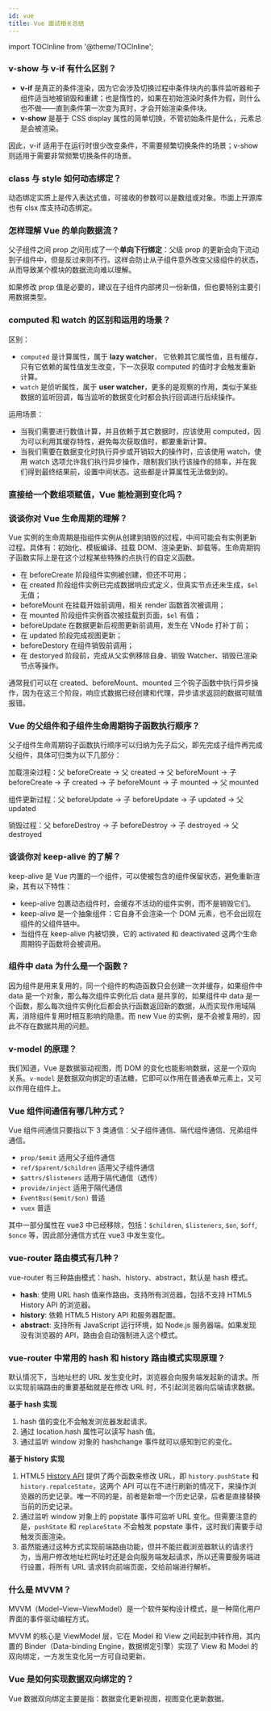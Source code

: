 ```yaml
---
id: vue
title: Vue 面试相关总结
---
```


import TOCInline from '@theme/TOCInline';

<TOCInline toc={toc} />

### v-show 与 v-if 有什么区别？

- **v-if** 是真正的条件渲染，因为它会涉及切换过程中条件块内的事件监听器和子组件适当地被销毁和重建；也是惰性的，如果在初始渲染时条件为假，则什么也不做——直到条件第一次变为真时，才会开始渲染条件块。
- **v-show** 是基于 CSS display 属性的简单切换，不管初始条件是什么，元素总是会被渲染。

因此，v-if 适用于在运行时很少改变条件，不需要频繁切换条件的场景；v-show 则适用于需要非常频繁切换条件的场景。

### class 与 style 如何动态绑定？

动态绑定实质上是传入表达式值，可接收的参数可以是数组或对象。市面上开源库也有 clsx 库支持动态绑定。

### 怎样理解 Vue 的单向数据流？

父子组件之间 prop 之间形成了一个**单向下行绑定**：父级 prop 的更新会向下流动到子组件中，但是反过来则不行。这样会防止从子组件意外改变父级组件的状态，从而导致某个模块的数据流向难以理解。

如果修改 prop 值是必要的，建议在子组件内部拷贝一份新值，但也要特别主要引用数据类型。

### computed 和 watch 的区别和运用的场景？

区别：

- `computed` 是计算属性，属于 **lazy watcher**， 它依赖其它属性值，且有缓存，只有它依赖的属性值发生改变，下一次获取 computed 的值时才会触发重新计算。
- `watch` 是侦听属性，属于 **user watcher**，更多的是观察的作用，类似于某些数据的监听回调，每当监听的数据变化时都会执行回调进行后续操作。

运用场景：

- 当我们需要进行数值计算，并且依赖于其它数据时，应该使用 computed，因为可以利用其缓存特性，避免每次获取值时，都要重新计算。
- 当我们需要在数据变化时执行异步或开销较大的操作时，应该使用 watch，使用 watch 选项允许我们执行异步操作，限制我们执行该操作的频率，并在我们得到最终结果前，设置中间状态。这些都是计算属性无法做到的。

### 直接给一个数组项赋值，Vue 能检测到变化吗？

### 谈谈你对 Vue 生命周期的理解？

Vue 实例的生命周期是指组件实例从创建到销毁的过程，中间可能会有实例更新过程。具体有：初始化、模板编译、挂载 DOM、渲染更新、卸载等。生命周期钩子函数实际上是在这个过程某些特殊的点执行的自定义函数。

- 在 beforeCreate 阶段组件实例被创建，但还不可用；
- 在 created 阶段组件实例已完成数据响应式定义，但真实节点还未生成，`$el` 无值；
- beforeMount 在挂载开始前调用，相关 render 函数首次被调用；
- 在 mounted 阶段组件实例首次被挂载到页面，`$el` 有值；
- beforeUpdate 在数据更新后视图更新前调用，发生在 VNode 打补丁前；
- 在 updated 阶段完成视图更新；
- beforeDestory 在组件销毁前调用；
- 在 destoryed 阶段前，完成从父实例移除自身、销毁 Watcher、销毁已渲染节点等操作。

通常我们可以在 created、beforeMount、mounted 三个钩子函数中执行异步操作，因为在这三个阶段，响应式数据已经创建和代理，异步请求返回的数据可赋值报错。

### Vue 的父组件和子组件生命周期钩子函数执行顺序？

父子组件生命周期钩子函数执行顺序可以归纳为先子后父，即先完成子组件再完成父组件，具体可归类为以下几部分：

加载渲染过程：父 beforeCreate -> 父 created -> 父 beforeMount -> 子 beforeCreate -> 子 created -> 子 beforeMount -> 子 mounted -> 父 mounted

组件更新过程：父 beforeUpdate -> 子 beforeUpdate -> 子 updated -> 父 updated

销毁过程：父 beforeDestroy -> 子 beforeDestroy -> 子 destroyed -> 父 destroyed

### 谈谈你对 keep-alive 的了解？

keep-alive 是 Vue 内置的一个组件，可以使被包含的组件保留状态，避免重新渲染，其有以下特性：

- keep-alive 包裹动态组件时，会缓存不活动的组件实例，而不是销毁它们。
- keep-alive 是一个抽象组件：它自身不会渲染一个 DOM 元素，也不会出现在组件的父组件链中。
- 当组件在 keep-alive 内被切换，它的 activated 和 deactivated 这两个生命周期钩子函数将会被调用。

### 组件中 data 为什么是一个函数？

因为组件是用来复用的，同一个组件的构造函数只会创建一次并缓存，如果组件中 data 是一个对象，那么每次组件实例化后 data 是共享的，如果组件中 data 是一个函数，那么每次组件实例化后都会执行函数返回新的数据，从而实现作用域隔离，消除组件复用时相互影响的隐患。而 new Vue 的实例，是不会被复用的，因此不存在数据共用的问题。

### v-model 的原理？

我们知道，Vue 是数据驱动视图，而 DOM 的变化也能影响数据，这是一个双向关系。`v-model` 是数据双向绑定的语法糖，它即可以作用在普通表单元素上，又可以作用在组件上。

### Vue 组件间通信有哪几种方式？

Vue 组件间通信只要指以下 3 类通信：父子组件通信、隔代组件通信、兄弟组件通信。

- `prop/$emit` 适用父子组件通信
- `ref/$parent/$children` 适用父子组件通信
- `$attrs/$listeners` 适用于隔代通信（透传）
- `provide/inject` 适用于隔代通信
- `EventBus($emit/$on)` 普适
- `vuex` 普适

其中一部分属性在 vue3 中已经移除，包括：`$children`, `$listeners`, `$on`, `$off`, `$once` 等，因此部分通信方式在 vue3 中发生变化。

### vue-router 路由模式有几种？

vue-router 有三种路由模式：hash、history、abstract，默认是 hash 模式。

- **hash**: 使用 URL hash 值来作路由。支持所有浏览器，包括不支持 HTML5 History API 的浏览器。
- **history**: 依赖 HTML5 History API 和服务器配置。
- **abstract**: 支持所有 JavaScript 运行环境，如 Node.js 服务器端。如果发现没有浏览器的 API，路由会自动强制进入这个模式。

### vue-router 中常用的 hash 和 history 路由模式实现原理？

默认情况下，当地址栏的 URL 发生变化时，浏览器会向服务端发起新的请求。所以实现前端路由的重要基础就是在修改 URL 时，不引起浏览器向后端请求数据。

**基于 hash 实现**

1. hash 值的变化不会触发浏览器发起请求。
2. 通过 location.hash 属性可以读写 hash 值。
3. 通过监听 window 对象的 hashchange 事件就可以感知到它的变化。

**基于 history 实现**

1. HTML5 [History API](https://developer.mozilla.org/en-US/docs/Web/API/History) 提供了两个函数来修改 URL，即 `history.pushState` 和 `history.repalceState`，这两个 API 可以在不进行刷新的情况下，来操作浏览器的历史记录。唯一不同的是，前者是新增一个历史记录，后者是直接替换当前的历史记录。
2. 通过监听 window 对象上的 popstate 事件可监听 URL 变化。但需要注意的是，`pushState` 和 `replaceState` 不会触发 popstate 事件，这时我们需要手动触发页面渲染。
3. 虽然能通过这种方式实现前端路由功能，但并不能拦截浏览器默认的请求行为，当用户修改地址栏网址时还是会向服务端发起请求，所以还需要服务端进行设置，将所有 URL 请求转向前端页面，交给前端进行解析。

### 什么是 MVVM？

MVVM（Model–View–ViewModel）是一个软件架构设计模式，是一种简化用户界面的事件驱动编程方式。

MVVM 的核心是 ViewModel 层，它在 Model 和 View 之间起到中转作用，其内置的 Binder（Data-binding Engine，数据绑定引擎）实现了 View 和 Model 的双向绑定，一方发生变化另一方可自动更新。

### Vue 是如何实现数据双向绑定的？

Vue 数据双向绑定主要是指：数据变化更新视图，视图变化更新数据。
